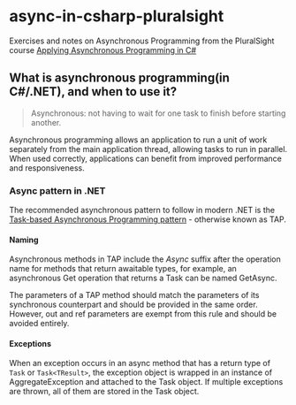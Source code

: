 # async-in-csharp-pluralsight

Exercises and notes on Asynchronous Programming from the PluralSight course [Applying Asynchronous Programming in C#](https://app.pluralsight.com/library/courses/applying-asynchronous-programming-c-sharp/table-of-contents)

## What is asynchronous programming(in C#/.NET), and when to use it?

> Asynchronous: not having to wait for one task to finish before starting another.

Asynchronous programming allows an application to run a unit of work separately from the main application thread, allowing tasks to run in parallel. When used correctly, applications can benefit from improved performance and responsiveness.

### Async pattern in .NET

The recommended asynchronous pattern to follow in modern .NET is the [Task-based Asynchronous Programming pattern](https://docs.microsoft.com/en-us/dotnet/standard/asynchronous-programming-patterns/task-based-asynchronous-pattern-tap) - otherwise known as TAP.

#### Naming

Asynchronous methods in TAP include the *Async* suffix after the operation name for methods that return awaitable types, for example, an asynchronous Get operation that returns a Task<String> can be named GetAsync.

The parameters of a TAP method should match the parameters of its synchronous counterpart and should be provided in the same order. However, out and ref parameters are exempt from this rule and should be avoided entirely.

#### Exceptions

When an exception occurs in an async method that has a return type of `Task` or `Task<TResult>`, the exception object is wrapped in an instance of AggregateException and attached to the Task object. If multiple exceptions are thrown, all of them are stored in the Task object.